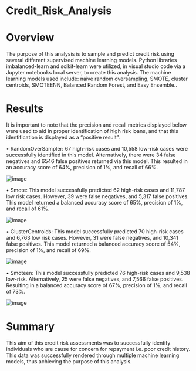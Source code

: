 # Credit_Risk_Analysis
# Overview
The purpose of this analysis is to sample and predict credit risk using several different supervised machine learning models. Python libraries imbalanced-learn and scikit-learn were utilized,  in visual studio code via a Jupyter notebooks local server,  to create this analysis. The machine learning models used include: naive random oversampling, SMOTE, cluster centroids, SMOTEENN, Balanced Random Forest, and Easy Ensemble..

# Results
It is important to note that the precision and recall metrics displayed below were used to aid in proper identification of high risk loans, and that this identification is displayed as a “positive result”.

•	RandomOverSampler: 67 high-risk cases and 10,558 low-risk cases were successfully identified in this model. Alternatively, there were 34 false negatives and 6546 false positives returned via this model. This resulted in an accuracy score of 64%, precision of 1%, and recall of 66%.

 ![image](https://user-images.githubusercontent.com/101481759/179178774-0a3db6d4-4b63-427f-bd0e-1d719bad582b.png)


•	Smote: This model successfully predicted 62 high-risk cases and 11,787 low risk cases. However, 39 were false negatives, and 5,317 false positives. This model returned a balanced accuracy score of 65%, precision of 1%, and recall of 61%.

![image](https://user-images.githubusercontent.com/101481759/179178983-00a00034-b40e-458e-a8df-9d4008fe05f3.png)

 

•	ClusterCentroids: This model successfully predicted 70 high-risk cases and 6,763 low risk cases. However, 31 were false negatives, and 10,341 false positives. This model returned a balanced accuracy score of 54%, precision of 1%, and recall of 69%.
 
 ![image](https://user-images.githubusercontent.com/101481759/179179021-9f6992c6-136d-48a9-8bbd-dfe3d1084a62.png)

 
•	Smoteen: This model successfully predicted 76 high-risk cases and 9,538 low-risk. Alternatively, 25 were false negatives, and 7,566 false positives. Resulting in a balanced accuracy score of 67%, precision of 1%, and recall of 73%.
 
![image](https://user-images.githubusercontent.com/101481759/179179068-4fad25bf-436f-4746-8fd4-75d8aa10050a.png)


# Summary
This aim of this credit risk assessments was to successfully identify individuals who are cause for concern for repayment i.e. poor credit history. This data was successfully rendered through multiple machine learning models, thus achieving the purpose of this analysis. 

